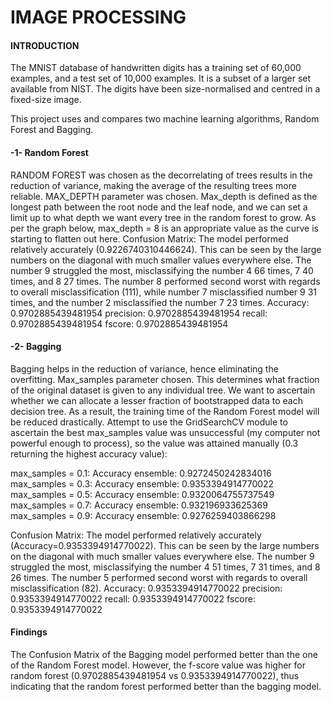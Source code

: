 # IMAGE PROCESSING
#### INTRODUCTION
The MNIST database of handwritten digits has a training set of 60,000 examples, and a test set of 10,000 examples. It is a subset of a larger set available from NIST. The digits have been size-normalised and centred in a fixed-size image.

This project uses and compares two machine learning algorithms, Random Forest and Bagging. 

#### -1- Random Forest
RANDOM FOREST was chosen as the decorrelating of trees results in the reduction of variance, making the average of the resulting trees more reliable.
MAX_DEPTH parameter was chosen. Max_depth is defined as the longest path between the root node and the leaf node, and we can set a limit up to what depth we want every tree in the random forest to grow.
As per the graph below, max_depth = 8 is an appropriate value as the curve is starting to flatten out here.
Confusion Matrix: The model performed relatively accurately (0.9226740310446624). This can be seen by the large numbers on the diagonal with much smaller values everywhere else. The number 9 struggled the most, misclassifying the number 4 66 times, 7 40 times, and 8 27 times. The number 8 performed second worst with regards to overall misclassification (111), while number 7 misclassified number 9 31 times, and the number 2 misclassified the number 7 23 times.
Accuracy: 0.9702885439481954
precision: 0.9702885439481954
recall: 0.9702885439481954
fscore: 0.9702885439481954

#### -2- Bagging
Bagging helps in the reduction of variance, hence eliminating the overfitting.
Max_samples parameter chosen. This determines what fraction of the original dataset is given to any individual tree. We want to ascertain whether we can allocate a lesser fraction of bootstrapped data to each decision tree. As a result, the training time of the Random Forest model will be reduced drastically.
Attempt to use the GridSearchCV module to ascertain the best max_samples value was unsuccessful (my computer not powerful enough to process), so the value was attained manually (0.3 returning the highest accuracy value):

max_samples = 0.1: Accuracy ensemble: 0.9272450242834016 max_samples = 0.3: Accuracy ensemble: 0.9353394914770022 max_samples = 0.5: Accuracy ensemble: 0.9320064755737549 max_samples = 0.7: Accuracy ensemble: 0.932196933625369 max_samples = 0.9: Accuracy ensemble: 0.9276259403866298

Confusion Matrix: The model performed relatively accurately (Accuracy=0.9353394914770022). This can be seen by the large numbers on the diagonal with much smaller values everywhere else. The number 9 struggled the most, misclassifying the number 4 51 times, 7 31 times, and 8 26 times. The number 5 performed second worst with regards to overall misclassification (82).
Accuracy: 0.9353394914770022
precision: 0.9353394914770022
recall: 0.9353394914770022
fscore: 0.9353394914770022

#### Findings
The Confusion Matrix of the Bagging model performed better than the one of the Random Forest model. However, the f-score value was higher for random forest (0.9702885439481954 vs 0.9353394914770022), thus indicating that the random forest performed better than the bagging model.

